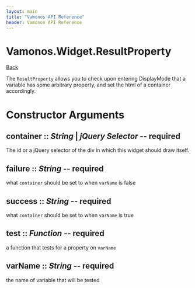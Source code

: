 ```yaml
---
layout: main
title: "Vamonos API Reference"
header: Vamonos API Reference
---
```



Vamonos.Widget.ResultProperty
=============================

[Back](index.html)

The `ResultProperty` allows you to check upon entering DisplayMode that a variable has some arbitrary property, and set the html of a container accordingly.


Constructor Arguments
=====================

## **container** :: *String* | *jQuery Selector* -- **required**

The id or a jQuery selector of the div in which this widget should draw itself.



## **failure** :: *String* -- **required**

what `container` should be set to when `varName` is false



## **success** :: *String* -- **required**

what `container` should be set to when `varName` is true



## **test** :: *Function* -- **required**

a function that tests for a property on `varName`



## **varName** :: *String* -- **required**

the name of variable that will be tested



